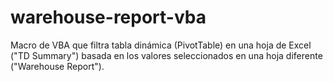 # warehouse-report-vba
Macro de VBA que filtra tabla dinámica (PivotTable) en una hoja de Excel ("TD Summary") basada en los valores seleccionados en una hoja diferente ("Warehouse Report").
